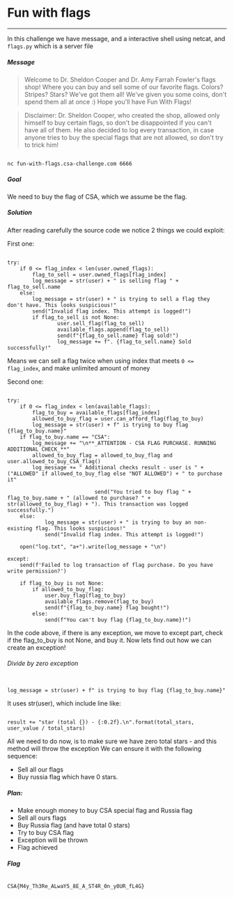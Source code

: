 # Fun with flags

---

In this challenge we have message, and a interactive shell using netcat, and `flags.py` which is a server file

##### Message

> Welcome to Dr. Sheldon Cooper and Dr. Amy Farrah Fowler's flags shop!
> Where you can buy and sell some of our favorite flags.
> Colors? Stripes? Stars? We've got them all!
> We've given you some coins, don't spend them all at once :)
> Hope you'll have Fun With Flags!

> Disclaimer:
> Dr. Sheldon Cooper, who created the shop, allowed only himself to buy certain flags, so don't be disappointed if you can't have all of them.
> He also decided to log every transaction, in case anyone tries to buy the special flags that are not allowed, so don't try to trick him!

```

nc fun-with-flags.csa-challenge.com 6666

```

##### Goal

We need to buy the flag of CSA, which we assume be the flag.

##### Solution

After reading carefully the source code we notice 2 things we could exploit:

First one:

```

try:
	if 0 <= flag_index < len(user.owned_flags):
		flag_to_sell = user.owned_flags[flag_index]
		log_message = str(user) + " is selling flag " + flag_to_sell.name
	else:
		log_message = str(user) + " is trying to sell a flag they don't have. This looks suspicious!"
		send("Invalid flag index. This attempt is logged!")
		if flag_to_sell is not None:
				user.sell_flag(flag_to_sell)
				available_flags.append(flag_to_sell)
				send(f"{flag_to_sell.name} flag sold!")
				log_message += f". {flag_to_sell.name} Sold successfully!"

```

Means we can sell a flag twice when using index that meets `0 <= flag_index`, and make unlimited amount of money

Second one:

```

try:
	if 0 <= flag_index < len(available_flags):
		flag_to_buy = available_flags[flag_index]
		allowed_to_buy_flag = user.can_afford_flag(flag_to_buy)
		log_message = str(user) + f" is trying to buy flag {flag_to_buy.name}"
	if flag_to_buy.name == "CSA":
		log_message += "\n**_ATTENTION - CSA FLAG PURCHASE. RUNNING ADDITIONAL CHECK_**"
		allowed_to_buy_flag = allowed_to_buy_flag and user.allowed_to_buy_CSA_flag()
		log_message += " Additional checks result - user is " + ("ALLOWED" if allowed_to_buy_flag else "NOT ALLOWED") + " to purchase it"

							send("You tried to buy flag " + flag_to_buy.name + " (allowed to purchase? " + str(allowed_to_buy_flag) + "). This transaction was logged successfully.")
	else:
			log_message = str(user) + " is trying to buy an non-existing flag. This looks suspicious!"
			send("Invalid flag index. This attempt is logged!")

	open("log.txt", "a+").write(log_message + "\n")

except:
	send(f'Failed to log transaction of flag purchase. Do you have write permission?')

	if flag_to_buy is not None:
		if allowed_to_buy_flag:
			user.buy_flag(flag_to_buy)
			available_flags.remove(flag_to_buy)
			send(f"{flag_to_buy.name} flag bought!")
		else:
			send(f"You can't buy flag {flag_to_buy.name}!")

```

In the code above, if there is any exception, we move to except part, check if the flag_to_buy is not None, and buy it.
Now lets find out how we can create an exception!

###### Divide by zero exception

```

log_message = str(user) + f" is trying to buy flag {flag_to_buy.name}"

```

It uses str(user), which include line like:

```

result += "star (total {}) - {:0.2f}.\n".format(total_stars, user_value / total_stars)

```

All we need to do now, is to make sure we have zero total stars - and this method will throw the exception
We can ensure it with the following sequence:

- Sell all our flags
- Buy russia flag which have 0 stars.

##### Plan:

- Make enough money to buy CSA special flag and Russia flag
- Sell all ours flags
- Buy Russia flag (and have total 0 stars)
- Try to buy CSA flag
- Exception will be thrown
- Flag achieved

##### Flag

```

CSA{M4y_Th3Re_ALwaY5_8E_A_ST4R_0n_y0UR_fL4G}

```
